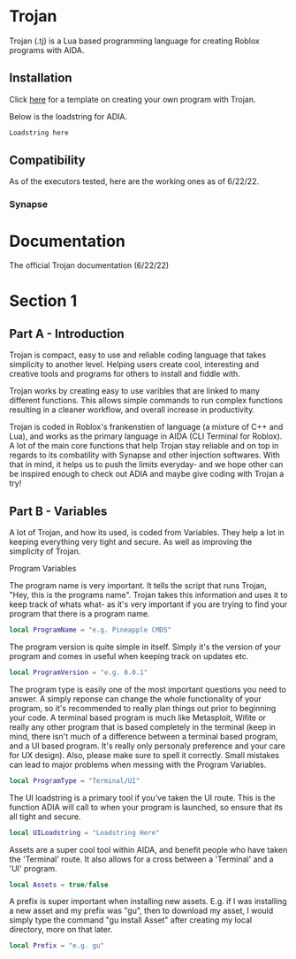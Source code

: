 # Trojan

Trojan (.tj) is a Lua based programming language for creating Roblox programs with AIDA.

## Installation

Click [here](https://www.roblox.com/groups/14847351/TrullzSec#!/about) for a template on creating your own program with Trojan.

Below is the loadstring for ADIA.

```bash
Loadstring here
```

## Compatibility

As of the executors tested, here are the working ones as of 6/22/22.
### Synapse


# Documentation

The official Trojan documentation (6/22/22)

# Section 1
## Part A - Introduction

Trojan is compact, easy to use and reliable coding language that takes simplicity to another level. Helping users create cool, interesting and creative tools and programs for others to install and fiddle with.

Trojan works by creating easy to use varibles that are linked to many different functions. This allows simple commands to run complex functions resulting in a cleaner workflow, and overall increase in productivity.

Trojan is coded in Roblox's frankenstien of language (a mixture of C++ and Lua), and works as the primary language in AIDA (CLI Terminal for Roblox). A lot of the main core functions that help Trojan stay reliable and on top in regards to its combatility with Synapse and other injection softwares. With that in mind, it helps us to push the limits everyday- and we hope other can be inspired enough to check out ADIA and maybe give coding with Trojan a try!

## Part B - Variables

A lot of Trojan, and how its used, is coded from Variables. They help a lot in keeping everything very tight and secure. As well as improving the simplicity of Trojan.

Program Variables

The program name is very important. It tells the script that runs Trojan, "Hey, this is the programs name". Trojan takes this information and uses it to keep track of whats what- as it's very important if you are trying to find your program that there is a program name.
```lua
local ProgramName = "e.g. Pineapple CMDS"
```

The program version is quite simple in itself. Simply it's the version of your program and comes in useful when keeping track on updates etc.
```lua
local ProgramVersion = "e.g. 0.0.1"
```

The program type is easily one of the most important questions you need to answer. A simply reponse can change the whole functionality of your program, so it's recommended to really plan things out prior to beginning your code.
A terminal based program is much like Metasploit, Wifite or really any other program that is based completely in the terminal (keep in mind, there isn't much of a difference between a terminal based program, and a UI based program. It's really only personaly preference and your care for UX design). Also, please make sure to spell it correctly. Small mistakes can lead to major problems when messing with the Program Variables.
```lua
local ProgramType = "Terminal/UI"
```

The UI loadstring is a primary tool if you've taken the UI route. This is the function ADIA will call to when your program is launched, so ensure that its all tight and secure.
```lua
local UILoadstring = "Loadstring Here"
```

Assets are a super cool tool within AIDA, and benefit people who have taken the 'Terminal' route. It also allows for a cross between a 'Terminal' and a 'UI' program.
```lua
local Assets = true/false
```

A prefix is super important when installing new assets. E.g. if I was installing a new asset and my prefix was "gu", then to download my asset, I would simply type the command "gu install Asset" after creating my local directory, more on that later.
```lua
local Prefix = "e.g. gu"
